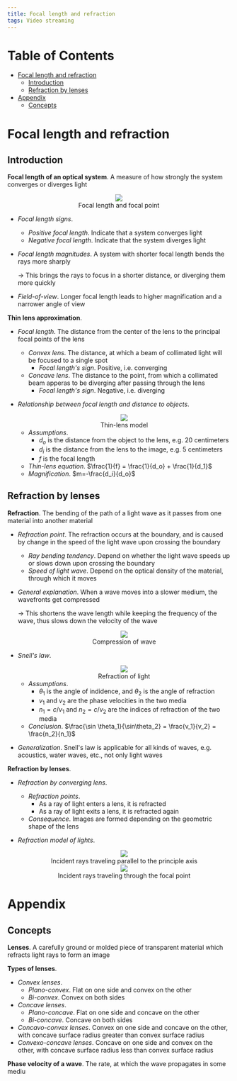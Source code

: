 ```yaml
---
title: Focal length and refraction
tags: Video streaming
---
```


<!-- TOC titleSize:1 tabSpaces:2 depthFrom:1 depthTo:6 withLinks:1 updateOnSave:1 orderedList:0 skip:0 title:1 charForUnorderedList:* -->
# Table of Contents
* [Focal length and refraction](#focal-length-and-refraction)
  * [Introduction](#introduction)
  * [Refraction by lenses](#refraction-by-lenses)
* [Appendix](#appendix)
  * [Concepts](#concepts)
<!-- /TOC -->

# Focal length and refraction
## Introduction
**Focal length of an optical system**. A measure of how strongly the system converges or diverges light

<div style="text-align:center">
    <img src="/media/PdC4qOx.png">
    <figcaption>Focal length and focal point</figcaption>
</div>

* *Focal length signs*.
    * *Positive focal length*. Indicate that a system converges light
    * *Negative focal length*. Indicate that the system diverges light
* *Focal length magnitudes*. A system with shorter focal length bends the rays more sharply

    $\to$ This brings the rays to focus in a shorter distance, or diverging them more quickly
* *Field-of-view*. Longer focal length leads to higher magnification and a narrower angle of view

**Thin lens approximation**.
* *Focal length*. The distance from the center of the lens to the principal focal points of the lens
    * *Convex lens*. The distance, at which a beam of collimated light will be focused to a single spot
        * *Focal length's sign*. Positive, i.e. converging
    * *Concave lens*. The distance to the point, from which a collimated beam apperas to be diverging after passing through the lens
      * *Focal length's sign*. Negative, i.e. diverging
* *Relationship between focal length and distance to objects*.

    <div style="text-align:center">
        <img src="/media/7OOlpBe.png">
        <figcaption>Thin-lens model</figcaption>
    </div>

    * *Assumptions*.
        * $d_o$ is the distance from the object to the lens, e.g. $20$ centimeters
        * $d_i$ is the distance from the lens to the image, e.g. $5$ centimeters
        * $f$ is the focal length
    * *Thin-lens equation*. $\frac{1}{f} = \frac{1}{d_o} + \frac{1}{d_1}$
    * *Magnification*. $m=-\frac{d_i}{d_o}$

## Refraction by lenses
**Refraction**. The bending of the path of a light wave as it passes from one material into another material
* *Refraction point*. The refraction occurs at the boundary, and is caused by change in the speed of the light wave upon crossing the boundary
    * *Ray bending tendency*. Depend on whether the light wave speeds up or slows down upon crossing the boundary
    * *Speed of light wave*. Depend on the optical density of the material, through which it moves
* *General explanation*. When a wave moves into a slower medium, the wavefronts get compressed

    $\to$ This shortens the wave length while keeping the frequency of the wave, thus slows down the velocity of the wave

    <div style="text-align:center">
        <img src="/media/TADXdTs.png">
        <figcaption>Compression of wave</figcaption>
    </div>

* *Snell's law*.

    <div style="text-align:center">
        <img src="/media/Oz9MimS.png">
        <figcaption>Refraction of light</figcaption>
    </div>

    * *Assumptions*.
        * $\theta_1$ is the angle of indidence, and $\theta_2$ is the angle of refraction
        * $v_1$ and $v_2$ are the phase velocities in the two media
        * $n_1 = c/v_1$ and $n_2 = c/v_2$ are the indices of refraction of the two media
    * *Conclusion*. $\frac{\sin \theta_1}{\sin\theta_2} = \frac{v_1}{v_2} = \frac{n_2}{n_1}$
* *Generalization*. Snell's law is applicable for all kinds of waves, e.g. acoustics, water waves, etc., not only light waves

**Refraction by lenses**.
* *Refraction by converging lens*.
    * *Refraction points*.
        * As a ray of light enters a lens, it is refracted
        * As a ray of light exits a lens, it is refracted again
    * *Consequence*. Images are formed depending on the geometric shape of the lens
* *Refraction model of lights*.

    <div style="text-align:center">
        <img src="/media/dtNrX4B.png">
        <figcaption>Incident rays traveling parallel to the principle axis</figcaption>
    </div>

    <div style="text-align:center">
        <img src="/media/YJC1Hrz.png">
        <figcaption>Incident rays traveling through the focal point</figcaption>
    </div>

# Appendix
## Concepts
**Lenses**. A carefully ground or molded piece of transparent material which refracts light rays to form an image

**Types of lenses**.
* *Convex lenses*.
    * *Plano-convex*. Flat on one side and convex on the other
    * *Bi-convex*. Convex on both sides
* *Concave lenses*.
    * *Plano-concave*. Flat on one side and concave on the other
    * *Bi-concave*. Concave on both sides
* *Concavo-convex lenses*. Convex on one side and concave on the other, with concave surface radius greater than convex surface radius
* *Convexo-concave lenses*. Concave on one side and convex on the other, with concave surface radius less than convex surface radius

**Phase velocity of a wave**. The rate, at which the wave propagates in some mediu
